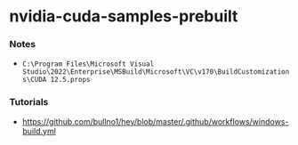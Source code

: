 nvidia-cuda-samples-prebuilt
============================
### Notes
- `C:\Program Files\Microsoft Visual Studio\2022\Enterprise\MSBuild\Microsoft\VC\v170\BuildCustomizations\CUDA 12.5.props`

### Tutorials
- https://github.com/bullno1/hey/blob/master/.github/workflows/windows-build.yml
